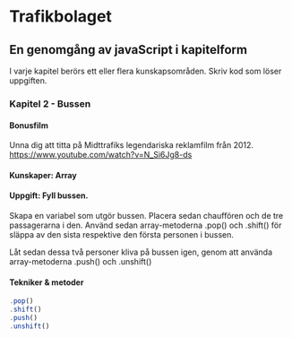# Trafikbolaget
## En genomgång av javaScript i kapitelform
I varje kapitel berörs ett eller flera kunskapsområden. Skriv kod som löser uppgiften.
### Kapitel 2 - Bussen
#### Bonusfilm
Unna dig att titta på Midttrafiks legendariska reklamfilm från 2012.
https://www.youtube.com/watch?v=N_Si6Jg8-ds
#### Kunskaper: Array
#### Uppgift: Fyll bussen.
Skapa en variabel som utgör bussen.
Placera sedan chauffören och de tre passagerarna i den.
Använd sedan array-metoderna .pop() och .shift() för släppa av den sista respektive den första personen i bussen.

Låt sedan dessa två personer kliva på bussen igen, genom att använda array-metoderna .push() och .unshift()
#### Tekniker & metoder
```javascript
.pop()
.shift()
.push()
.unshift()
```